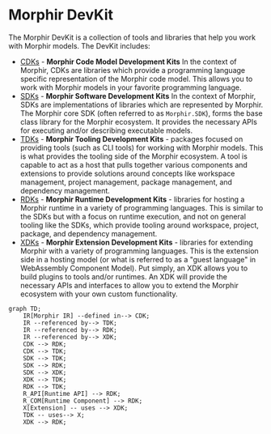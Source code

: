 # Morphir DevKit

The Morphir DevKit is a collection of tools and libraries that help you work with Morphir models. The DevKit includes:

- [CDKs](cdk/ReadMe.md) - **Morphir Code Model Development Kits** In the context of Morphir, CDKs are libraries which provide a programming language specific representation of the Morphir code model. This allows you to work with Morphir models in your favorite programming language.
- [SDKs](sdk/ReadMe.md) - **Morphir Software Development Kits** In the context of Morphir, SDKs are implementations of libraries which are represented by Morphir. The Morphir core SDK (often referred to as `Morphir.SDK`), forms the base class library for the Morphir ecosystem. It provides the necessary APIs for executing and/or describing executable models.
- [TDKs](tdk/ReadeMe.md) - **Morphir Tooling Development Kits** - packages focused on providing tools (such as CLI tools) for working with Morphir models. This is what provides the tooling side of the Morphir ecosystem. A tool is capable to act as a host that pulls together various components and extensions to provide solutions around concepts like workspace management, project management, package management, and dependency management.
- [RDKs](rdk/ReadMe.md) - **Morphir Runtime Development Kits** - libraries for hosting a Morphir runtime in a variety of programming languages. This is similar to the SDKs but with a focus on runtime execution, and not on general tooling like the SDKs, which provide tooling around workspace, project, package, and dependency management.
- [XDKs](xdk/ReadeMe.md) - **Morphir Extension Development Kits** - libraries for extending Morphir with a variety of programming languages. This is the extension side in a hosting model (or what is referred to as a "guest language" in WebAssembly Component Model). Put simply, an XDK allows you to build plugins to tools and/or runtimes. An XDK will provide the necessary APIs and interfaces to allow you to extend the Morphir ecosystem with your own custom functionality.

```mermaid
graph TD;
    IR[Morphir IR] --defined in--> CDK;
    IR --referenced by--> TDK;
    IR --referenced by--> RDK;
    IR --referenced by--> XDK;
    CDK --> RDK;
    CDK --> TDK;
    SDK --> TDK;
    SDK --> RDK;
    SDK --> XDK;
    XDK --> TDK;
    RDK --> TDK;
    R_API[Runtime API] --> RDK;
    R_COM[Runtime Component] --> RDK;
    X[Extension] -- uses --> XDK;
    TDK -- uses--> X;
    XDK --> RDK;
```
